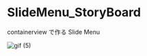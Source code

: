 # SlideMenu_StoryBoard
containerview で作る Slide Menu

![gif (5)](https://user-images.githubusercontent.com/38667604/62029383-66ccbc00-b21d-11e9-96c9-4243ee38bce0.gif)



